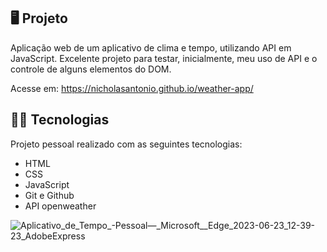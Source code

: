 ## 🖥️ Projeto

Aplicação web de um aplicativo de clima e tempo, utilizando API em JavaScript.
Excelente projeto para testar, inicialmente, meu uso de API e o controle de alguns elementos do DOM.

Acesse em: https://nicholasantonio.github.io/weather-app/

## 👨‍💻 Tecnologias
Projeto pessoal realizado com as seguintes tecnologias:

- HTML
- CSS
- JavaScript
- Git e Github
- API openweather

  
![Aplicativo_de_Tempo_-_Pessoal_—_Microsoft__Edge_2023-06-23_12-39-23_AdobeExpress](https://github.com/NicholasAntonio/weather-app/assets/132156803/fc4a6781-c243-4999-9f2e-3e0c022e9dfc)
